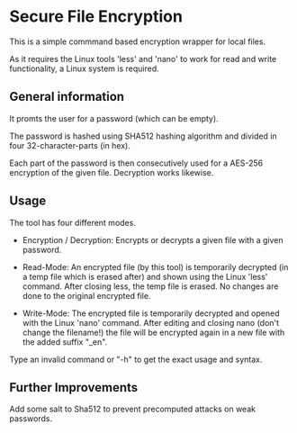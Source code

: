 # Secure File Encryption

This is a simple commmand based encryption wrapper for local files.

As it requires the Linux tools 'less' and 'nano' to work for read and write functionality,
a Linux system is required.

## General information

It promts the user for a password (which can be empty).

The password is hashed using SHA512 hashing algorithm and divided in four 32-character-parts (in hex).

Each part of the password is then consecutively used for a AES-256 encryption of the given file.
Decryption works likewise.

## Usage

The tool has four different modes.

- Encryption / Decryption: Encrypts or decrypts a given file with a given password.

- Read-Mode: An encrypted file (by this tool) is temporarily decrypted (in a temp file which is erased after) and
  shown using the Linux 'less' command. After closing less, the temp file is erased.
  No changes are done to the original encrypted file.

- Write-Mode: The encrypted file is temporarily decrypted and opened with the Linux 'nano' command.
  After editing and closing nano (don't change the filename!) the file will be encrypted again in a new file
  with the added suffix "_en".

Type an invalid command or "-h" to get the exact usage and syntax.

## Further Improvements

Add some salt to Sha512 to prevent precomputed attacks on weak passwords.

